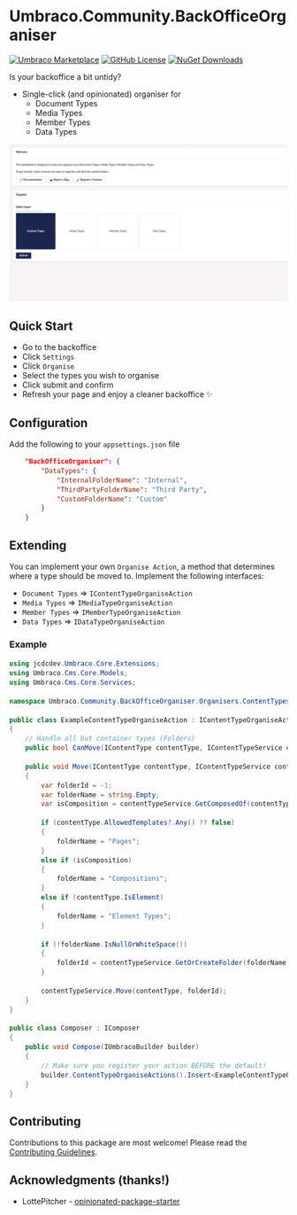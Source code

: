 # Umbraco.Community.BackOfficeOrganiser

[![Umbraco Marketplace](https://img.shields.io/badge/Umbraco-Marketplace-%233544B1?style=flat&logo=umbraco)](https://marketplace.umbraco.com/package/umbraco.community.backofficeorganiser)
[![GitHub License](https://img.shields.io/github/license/jcdcdev/Umbraco.Community.BackOfficeOrganiser?color=8AB803&label=License&logo=github)](https://github.com/jcdcdev/Umbraco.Community.BackOfficeOrganiser/blob/main/LICENSE)
[![NuGet Downloads](https://img.shields.io/nuget/dt/Umbraco.Community.BackOfficeOrganiser?color=cc9900&label=Downloads&logo=nuget)](https://www.nuget.org/packages/Umbraco.Community.BackOfficeOrganiser/)

Is your backoffice a bit untidy?

- Single-click (and opinionated) organiser for
    - Document Types
    - Media Types
    - Member Types
    - Data Types

![A screenshot of the Back Office Organiser in action](https://raw.githubusercontent.com/jcdcdev/Umbraco.Community.BackOfficeOrganiser/main/docs/screenshots/backoffice.png)

## Quick Start

- Go to the backoffice
- Click `Settings`
- Click `Organise`
- Select the types you wish to organise
- Click submit and confirm
- Refresh your page and enjoy a cleaner backoffice ✨

## Configuration
Add the following to your `appsettings.json` file

```JSON
	"BackOfficeOrganiser": {
		"DataTypes": {
			"InternalFolderName": "Internal",
			"ThirdPartyFolderName": "Third Party",
			"CustomFolderName": "Custom"
		}
	}
```

## Extending

You can implement your own `Organise Action`, a method that determines where a type should be moved to. Implement the following interfaces:

- `Document Types` => `IContentTypeOrganiseAction`
- `Media Types` => `IMediaTypeOrganiseAction`
- `Member Types` => `IMemberTypeOrganiseAction`
- `Data Types` => `IDataTypeOrganiseAction`

### Example
```csharp
using jcdcdev.Umbraco.Core.Extensions;
using Umbraco.Cms.Core.Models;
using Umbraco.Cms.Core.Services;

namespace Umbraco.Community.BackOfficeOrganiser.Organisers.ContentTypes;

public class ExampleContentTypeOrganiseAction : IContentTypeOrganiseAction
{
    // Handle all but container types (Folders)
    public bool CanMove(IContentType contentType, IContentTypeService contentTypeService) => !contentType.IsContainer;

    public void Move(IContentType contentType, IContentTypeService contentTypeService)
    {
        var folderId = -1;
        var folderName = string.Empty;
        var isComposition = contentTypeService.GetComposedOf(contentType.Id).Any();

        if (contentType.AllowedTemplates?.Any() ?? false)
        {
            folderName = "Pages";
        }
        else if (isComposition)
        {
            folderName = "Compositions";
        }
        else if (contentType.IsElement)
        {
            folderName = "Element Types";
        }

        if (!folderName.IsNullOrWhiteSpace())
        {
            folderId = contentTypeService.GetOrCreateFolder(folderName).Id;
        }

        contentTypeService.Move(contentType, folderId);
    }
}

public class Composer : IComposer
{
    public void Compose(IUmbracoBuilder builder)
    {
        // Make sure you register your action BEFORE the default!
        builder.ContentTypeOrganiseActions().Insert<ExampleContentTypeOrganiseAction>();
    }
}
```

## Contributing

Contributions to this package are most welcome! Please read the [Contributing Guidelines](https://github.com/jcdcdev/Umbraco.Community.BackOfficeOrganiser/blob/main/.github/CONTRIBUTING.md).

## Acknowledgments (thanks!)

- LottePitcher - [opinionated-package-starter](https://github.com/LottePitcher/opinionated-package-starter)